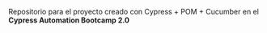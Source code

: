 Repositorio para el proyecto creado con Cypress + POM + Cucumber en el **Cypress Automation Bootcamp 2.0**
